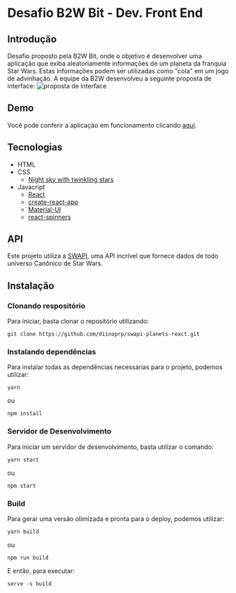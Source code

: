 # Desafio B2W Bit - Dev. Front End

## Introdução

Desafio proposto pela B2W Bit, onde o objetivo é desenvolver uma aplicação que exiba aleatoriamente informações de um planeta da franquia Star Wars. Estas informações podem ser utilizadas como "cola" em um jogo de advinhação. A equipe da B2W desenvolveu a seguinte proposta de interface: ![proposta de interface](https://lh3.googleusercontent.com/tubJ22pBao1DQy3o0VfBjcmrN4epO7Q04KVk3D1JeVSIuJwvoDru-XqtxDnHsX7yeZz-qdkXpb2HZNrc5FFV9XKezGuzERTa2jagCy5Ht3sEl8JBHzJrCxn_8SkjYqmfGfJcN_Rb)

## Demo
Você pode conferir a aplicação em funcionamento clicando [aqui](https://diinoprp.github.io/swapi-planets-react/).

## Tecnologias

- HTML
- CSS
  - [Night sky with twinkling stars](https://codepen.io/anon/pen/YmPPQg)
- Javacript
  - [React](https://reactjs.org/)
  - [create-react-app](https://github.com/facebook/create-react-app)
  - [Material-UI](https://material-ui.com/)
  - [react-spinners](https://github.com/davidhu2000/react-spinners)

## API

Este projeto utiliza a [SWAPI](https://swapi.co/), uma API incrível que fornece dados de todo universo Canônico de Star Wars.

## Instalação

### Clonando respositório

Para iniciar, basta clonar o repositório utilizando:
```
git clone https://github.com/diinoprp/swapi-planets-react.git
```

### Instalando dependências

Para instalar todas as dependências necessárias para o projeto, podemos utilizar:
```
yarn
```
ou
```
npm install
```

### Servidor de Desenvolvimento

Para iniciar um servidor de desenvolvimento, basta utilizar o comando:
```
yarn start
```
ou
```
npm start
```

### Build

Para gerar uma versão otimizada e pronta para o deploy, podemos utilizar:
```
yarn build
```
ou
```
npm run build
```

E então, para executar:
```
serve -s build
```
